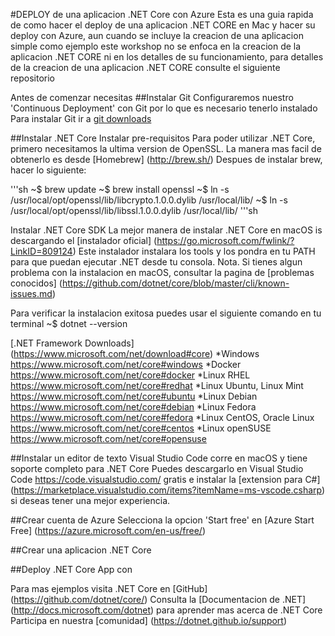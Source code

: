 #DEPLOY de una aplicacion .NET Core con Azure
Esta es una guia rapida de como hacer el deploy de una aplicacion .NET CORE en Mac y hacer su deploy con Azure, aun cuando se incluye la creacion de una aplicacion simple como ejemplo este workshop no se enfoca en la creacion de la aplicacion .NET CORE ni en los detalles de su funcionamiento, para detalles de la creacion de una aplicacion .NET CORE consulte el siguiente repositorio


Antes de comenzar necesitas
##Instalar Git
Configuraremos nuestro 'Continuous Deployment' con Git por lo que es necesario tenerlo instalado
Para instalar Git ir a [git downloads](https://git-scm.com/downloads)

##Instalar .NET Core
Instalar pre-requisitos
Para poder utilizar .NET Core, primero necesitamos la ultima version de OpenSSL. La manera mas facil de obtenerlo es desde [Homebrew] (http://brew.sh/) Despues de instalar brew, hacer lo siguiente:

'''sh
~$ brew update
~$ brew install openssl
~$ ln -s /usr/local/opt/openssl/lib/libcrypto.1.0.0.dylib /usr/local/lib/
~$ ln -s /usr/local/opt/openssl/lib/libssl.1.0.0.dylib /usr/local/lib/
'''sh

Instalar .NET Core SDK
La mejor manera de instalar .NET Core en macOS is descargando el [instalador oficial] (https://go.microsoft.com/fwlink/?LinkID=809124)
Este instalador instalara los tools y los pondra en tu PATH para que puedan ejecutar .NET desde tu consola.
Nota. Si tienes algun problema con la instalacion en macOS, consultar la pagina de [problemas conocidos] (https://github.com/dotnet/core/blob/master/cli/known-issues.md)

Para verificar la instalacion exitosa puedes usar el siguiente comando en tu terminal
~$ dotnet --version

[.NET Framework Downloads] (https://www.microsoft.com/net/download#core)
*Windows https://www.microsoft.com/net/core#windows
*Docker https://www.microsoft.com/net/core#docker
*Linux RHEL https://www.microsoft.com/net/core#redhat
*Linux Ubuntu, Linux Mint https://www.microsoft.com/net/core#ubuntu
*Linux Debian https://www.microsoft.com/net/core#debian
*Linux Fedora https://www.microsoft.com/net/core#fedora
*Linux CentOS, Oracle Linux https://www.microsoft.com/net/core#centos
*Linux openSUSE https://www.microsoft.com/net/core#opensuse


##Instalar un editor de texto
Visual Studio Code corre en macOS y tiene soporte completo para .NET Core
Puedes descargarlo en Visual Studio Code <https://code.visualstudio.com/> gratis e instalar la [extension para C#] (https://marketplace.visualstudio.com/items?itemName=ms-vscode.csharp) si deseas tener una mejor experiencia.

##Crear cuenta de Azure
Selecciona la opcion 'Start free' en [Azure Start Free] (https://azure.microsoft.com/en-us/free/)



##Crear una aplicacion .NET Core

##Deploy .NET Core App con 




Para mas ejemplos visita .NET Core en [GitHub] (https://github.com/dotnet/core/)
Consulta la [Documentacion de .NET] (http://docs.microsoft.com/dotnet) para aprender mas acerca de .NET Core
Participa en nuestra [comunidad] (https://dotnet.github.io/support)
